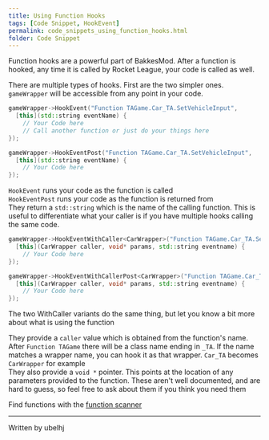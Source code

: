 ```yaml
---
title: Using Function Hooks
tags: [Code Snippet, HookEvent]
permalink: code_snippets_using_function_hooks.html
folder: Code Snippet
---
```


Function hooks are a powerful part of BakkesMod. After a function is hooked, any time it is called by Rocket League, your code is called as well. 

There are multiple types of hooks. First are the two simpler ones. `gameWrapper` will be accessible from any point in your code.
```cpp
gameWrapper->HookEvent("Function TAGame.Car_TA.SetVehicleInput",
  [this](std::string eventName) { 
    // Your Code here
    // Call another function or just do your things here        
});

gameWrapper->HookEventPost("Function TAGame.Car_TA.SetVehicleInput",
  [this](std::string eventName) { 
    // Your Code here    
});
```

`HookEvent` runs your code as the function is called  
`HookEventPost` runs your code as the function is returned from  
They return a `std::string` which is the name of the calling function. This is useful to differentiate what your caller is if you have multiple hooks calling the same code.

```cpp
gameWrapper->HookEventWithCaller<CarWrapper>("Function TAGame.Car_TA.SetVehicleInput",
  [this](CarWrapper caller, void* params, std::string eventname) { 
    // Your Code here  
});

gameWrapper->HookEventWithCallerPost<CarWrapper>("Function TAGame.Car_TA.SetVehicleInput",
  [this](CarWrapper caller, void* params, std::string eventname) { 
    // Your Code here    
});
```

The two WithCaller variants do the same thing, but let you know a bit more about what is using the function

They provide a `caller` value which is obtained from the function's name. After `Function TAGame` there will be a class name ending in `_TA`. If the name matches a wrapper name, you can hook it as that wrapper. `Car_TA` becomes `CarWrapper` for example  
They also provide a `void *` pointer. This points at the location of any parameters provided to the function. These aren't well documented, and are hard to guess, so feel free to ask about them if you think you need them

Find functions with the [function scanner](function_scanner.html)

---
Written by ubelhj